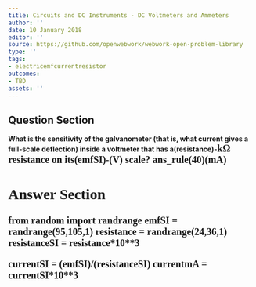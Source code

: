 ```yaml
---
title: Circuits and DC Instruments - DC Voltmeters and Ammeters
author: ''
date: 10 January 2018
editor: ''
source: https://github.com/openwebwork/webwork-open-problem-library
type: ''
tags:
- electricemfcurrentresistor
outcomes:
- TBD
assets: ''
---
```


## Question Section 

<b>
What is the sensitivity of the galvanometer (that is, what current gives a full-scale deflection) inside a voltmeter that has a(resistance)-<span style="font-family: 'Times'; font-size: 20px";>k&Omega;<span> resistance on its(emfSI)-(V) scale?
ans_rule(40)(mA)



## Answer Section

from random import randrange
emfSI = randrange(95,105,1)
resistance = randrange(24,36,1)
resistanceSI = resistance*10**3

currentSI = (emfSI)/(resistanceSI)
currentmA = currentSI*10**3